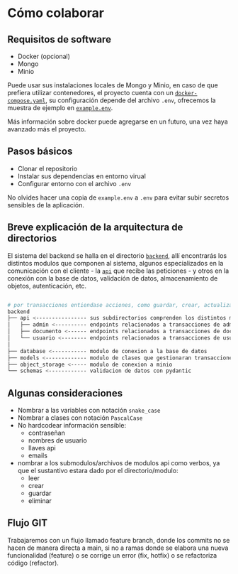 
# Cómo colaborar

## Requisitos de software

- Docker (opcional)
- Mongo
- Minio

Puede usar sus instalaciones locales de Mongo y Minio, en caso de que prefiera utilizar contenedores, el proyecto cuenta con un [`docker-compose.yaml`](../docker-compose.yaml), su configuración depende del archivo `.env`, ofrecemos la muestra de ejemplo en [`example.env`](../example.env).

Más información sobre docker puede agregarse en un futuro, una vez haya avanzado más el proyecto.

## Pasos básicos

- Clonar el repositorio
- Instalar sus dependencias en entorno virual
- Configurar entorno con el archivo `.env`

No olvides hacer una copia de `example.env` a `.env` para evitar subir secretos sensibles de la aplicación.

## Breve explicación de la arquitectura de directorios

El sistema del backend se halla en el directorio [`backend`](../backend/), allí encontrarás los distintos modulos que componen al sistema, algunos especializados en la comunicación con el cliente - la [`api`](../backend/api/) que recibe las peticiones - y otros en la conexión con la base de datos, validación de datos, almacenamiento de objetos, autenticación, etc.

``` bash

# por transacciones entiendase acciones, como guardar, crear, actualizar, leer, eliminar
backend
├── api <---------------- sus subdirectorios comprenden los distintos modulos de la api
│   ├── admin <---------- endpoints relacionados a transacciones de administrador
│   ├── documento <------ endpoints relacionados a transacciones de documentos
│   └── usuario <-------- endpoints relacionados a transacciones de usuario
│
├── database <----------- modulo de conexion a la base de datos
├── models <------------- modulo de clases que gestionaran transacciones con sus contrapartes en la base de datos
├── object_storage <----- modulo de conexion a minio
└── schemas <------------ validacion de datos con pydantic

```

## Algunas consideraciones

- Nombrar a las variables con notación `snake_case`
- Nombrar a clases con notación `PascalCase`
- No hardcodear información sensible:
  - contraseñan
  - nombres de usuario
  - llaves api
  - emails
- nombrar a los submodulos/archivos de modulos api como verbos, ya que el sustantivo estara dado por el directorio/modulo:
  - leer
  - crear
  - guardar
  - eliminar

## Flujo GIT

Trabajaremos con un flujo llamado feature branch, donde los commits no se hacen de manera directa a main, si no a ramas donde se elabora una nueva funcionalidad (feature) o se corrige un error (fix, hotfix) o se refactoriza código (refactor).